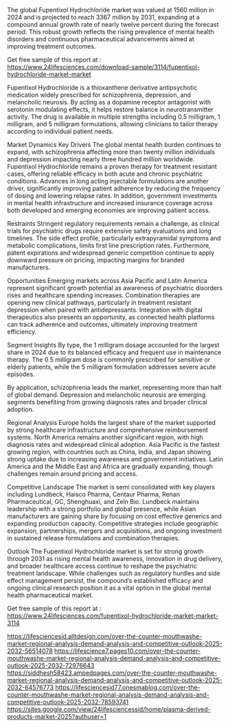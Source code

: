  The global Fupentixol Hydrochloride market was valued at 1560 million in 2024 and is projected to reach 3367 million by 2031, expanding at a compound annual growth rate of nearly twelve percent during the forecast period. This robust growth reflects the rising prevalence of mental health disorders and continuous pharmaceutical advancements aimed at improving treatment outcomes.

Get free sample of this report at :  https://www.24lifesciences.com/download-sample/3114/fupentixol-hydrochloride-market-market 

Fupentixol Hydrochloride is a thioxanthene derivative antipsychotic medication widely prescribed for schizophrenia, depression, and melancholic neurosis. By acting as a dopamine receptor antagonist with serotonin modulating effects, it helps restore balance in neurotransmitter activity. The drug is available in multiple strengths including 0.5 milligram, 1 milligram, and 5 milligram formulations, allowing clinicians to tailor therapy according to individual patient needs.

Market Dynamics
Key Drivers
The global mental health burden continues to expand, with schizophrenia affecting more than twenty million individuals and depression impacting nearly three hundred million worldwide. Fupentixol Hydrochloride remains a proven therapy for treatment resistant cases, offering reliable efficacy in both acute and chronic psychiatric conditions. Advances in long acting injectable formulations are another driver, significantly improving patient adherence by reducing the frequency of dosing and lowering relapse rates. In addition, government investments in mental health infrastructure and increased insurance coverage across both developed and emerging economies are improving patient access.

Restraints
Stringent regulatory requirements remain a challenge, as clinical trials for psychiatric drugs require extensive safety evaluations and long timelines. The side effect profile, particularly extrapyramidal symptoms and metabolic complications, limits first line prescription rates. Furthermore, patent expirations and widespread generic competition continue to apply downward pressure on pricing, impacting margins for branded manufacturers.

Opportunities
Emerging markets across Asia Pacific and Latin America represent significant growth potential as awareness of psychiatric disorders rises and healthcare spending increases. Combination therapies are opening new clinical pathways, particularly in treatment resistant depression when paired with antidepressants. Integration with digital therapeutics also presents an opportunity, as connected health platforms can track adherence and outcomes, ultimately improving treatment efficiency.

Segment Insights
By type, the 1 milligram dosage accounted for the largest share in 2024 due to its balanced efficacy and frequent use in maintenance therapy. The 0.5 milligram dose is commonly prescribed for sensitive or elderly patients, while the 5 milligram formulation addresses severe acute episodes.

By application, schizophrenia leads the market, representing more than half of global demand. Depression and melancholic neurosis are emerging segments benefiting from growing diagnosis rates and broader clinical adoption.

Regional Analysis
Europe holds the largest share of the market supported by strong healthcare infrastructure and comprehensive reimbursement systems. North America remains another significant region, with high diagnosis rates and widespread clinical adoption. Asia Pacific is the fastest growing region, with countries such as China, India, and Japan showing strong uptake due to increasing awareness and government initiatives. Latin America and the Middle East and Africa are gradually expanding, though challenges remain around pricing and access.

Competitive Landscape
The market is semi consolidated with key players including Lundbeck, Haisco Pharma, Centaur Pharma, Renan Pharmaceutical, GC, Shenghuaxi, and Zein Bio. Lundbeck maintains leadership with a strong portfolio and global presence, while Asian manufacturers are gaining share by focusing on cost effective generics and expanding production capacity. Competitive strategies include geographic expansion, partnerships, mergers and acquisitions, and ongoing investment in sustained release formulations and combination therapies.

Outlook
The Fupentixol Hydrochloride market is set for strong growth through 2031 as rising mental health awareness, innovation in drug delivery, and broader healthcare access continue to reshape the psychiatric treatment landscape. While challenges such as regulatory hurdles and side effect management persist, the compound’s established efficacy and ongoing clinical research position it as a vital option in the global mental health pharmaceutical market.

Get free sample of this report at :  https://www.24lifesciences.com/fupentixol-hydrochloride-market-market-3114 

https://lifesciencesid.alltdesign.com/over-the-counter-mouthwashe-market-regional-analysis-demand-analysis-and-competitive-outlook-2025-2032-56514078
https://lifescience7.pages10.com/over-the-counter-mouthwashe-market-regional-analysis-demand-analysis-and-competitive-outlook-2025-2032-72976643
https://siddhesh58423.ampedpages.com/over-the-counter-mouthwashe-market-regional-analysis-demand-analysis-and-competitive-outlook-2025-2032-64576773
https://lifesciencesid77.onesmablog.com/over-the-counter-mouthwashe-market-regional-analysis-demand-analysis-and-competitive-outlook-2025-2032-78593741
https://sites.google.com/view/24lifesciencessid/home/plasma-derived-products-market-2025?authuser=1
